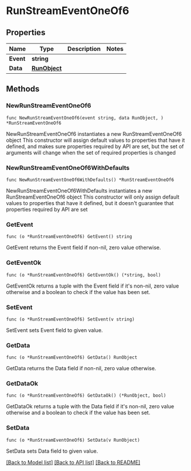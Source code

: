 # RunStreamEventOneOf6

## Properties

Name | Type | Description | Notes
------------ | ------------- | ------------- | -------------
**Event** | **string** |  | 
**Data** | [**RunObject**](RunObject.md) |  | 

## Methods

### NewRunStreamEventOneOf6

`func NewRunStreamEventOneOf6(event string, data RunObject, ) *RunStreamEventOneOf6`

NewRunStreamEventOneOf6 instantiates a new RunStreamEventOneOf6 object
This constructor will assign default values to properties that have it defined,
and makes sure properties required by API are set, but the set of arguments
will change when the set of required properties is changed

### NewRunStreamEventOneOf6WithDefaults

`func NewRunStreamEventOneOf6WithDefaults() *RunStreamEventOneOf6`

NewRunStreamEventOneOf6WithDefaults instantiates a new RunStreamEventOneOf6 object
This constructor will only assign default values to properties that have it defined,
but it doesn't guarantee that properties required by API are set

### GetEvent

`func (o *RunStreamEventOneOf6) GetEvent() string`

GetEvent returns the Event field if non-nil, zero value otherwise.

### GetEventOk

`func (o *RunStreamEventOneOf6) GetEventOk() (*string, bool)`

GetEventOk returns a tuple with the Event field if it's non-nil, zero value otherwise
and a boolean to check if the value has been set.

### SetEvent

`func (o *RunStreamEventOneOf6) SetEvent(v string)`

SetEvent sets Event field to given value.


### GetData

`func (o *RunStreamEventOneOf6) GetData() RunObject`

GetData returns the Data field if non-nil, zero value otherwise.

### GetDataOk

`func (o *RunStreamEventOneOf6) GetDataOk() (*RunObject, bool)`

GetDataOk returns a tuple with the Data field if it's non-nil, zero value otherwise
and a boolean to check if the value has been set.

### SetData

`func (o *RunStreamEventOneOf6) SetData(v RunObject)`

SetData sets Data field to given value.



[[Back to Model list]](../README.md#documentation-for-models) [[Back to API list]](../README.md#documentation-for-api-endpoints) [[Back to README]](../README.md)


